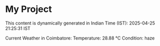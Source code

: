 # My Project

This content is dynamically generated in Indian Time (IST): 2025-04-25 21:25:31 IST


Current Weather in Coimbatore:
Temperature: 28.88 °C
Condition: haze
